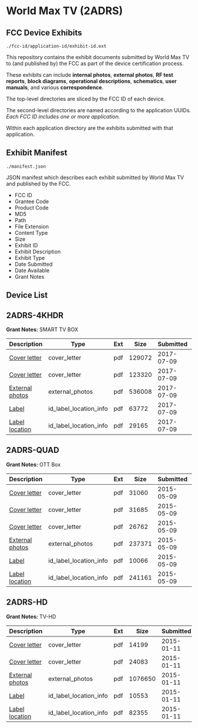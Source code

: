 # World Max TV (2ADRS)
## FCC Device Exhibits

```
./fcc-id/application-id/exhibit-id.ext
```

This repository contains the exhibit documents submitted by World Max TV to (and published by) the FCC as part of the device certification process.

These exhibits can include **internal photos**, **external photos**, **RF test reports**, **block diagrams**, **operational descriptions**, **schematics**, **user manuals**, and various **correspondence**.

The top-level directories are sliced by the FCC ID of each device.

The second-level directories are named according to the application UUIDs. *Each FCC ID includes one or more application.*

Within each application directory are the exhibits submitted with that application. 

## Exhibit Manifest

```
./manifest.json
```

JSON manifest which describes each exhibit submitted by World Max TV and published by the FCC.

- FCC ID
- Grantee Code
- Product Code
- MD5
- Path
- File Extension
- Content Type
- Size
- Exhibit ID
- Exhibit Description
- Exhibit Type
- Date Submitted
- Date Available
- Grant Notes

## Device List
## 2ADRS-4KHDR
**Grant Notes:** SMART TV BOX

| Description | Type | Ext | Size | Submitted | Available |
| ----------- | ---- | --- | ---- | --------- | --------- |
| [Cover letter](2ADRS-4KHDR/7375370fdc51c01f2c8711cfe0172a16/3456218.pdf) | cover_letter | pdf | 129072 | 2017-07-09 | 2017-07-09 |
| [Cover letter](2ADRS-4KHDR/7375370fdc51c01f2c8711cfe0172a16/3456534.pdf) | cover_letter | pdf | 123320 | 2017-07-09 | 2017-07-09 |
| [External photos](2ADRS-4KHDR/7375370fdc51c01f2c8711cfe0172a16/3190636.pdf) | external_photos | pdf | 536008 | 2017-07-09 | 2017-07-09 |
| [Label](2ADRS-4KHDR/7375370fdc51c01f2c8711cfe0172a16/3456536.pdf) | id_label_location_info | pdf | 63772 | 2017-07-09 | 2017-07-09 |
| [Label location](2ADRS-4KHDR/7375370fdc51c01f2c8711cfe0172a16/3456537.pdf) | id_label_location_info | pdf | 29165 | 2017-07-09 | 2017-07-09 |
## 2ADRS-QUAD
**Grant Notes:** OTT Box

| Description | Type | Ext | Size | Submitted | Available |
| ----------- | ---- | --- | ---- | --------- | --------- |
| [Cover letter](2ADRS-QUAD/814dbec6ba23b4f06cf9114099b693a3/2608522.pdf) | cover_letter | pdf | 31060 | 2015-05-09 | 2015-05-09 |
| [Cover letter](2ADRS-QUAD/814dbec6ba23b4f06cf9114099b693a3/2608523.pdf) | cover_letter | pdf | 31685 | 2015-05-09 | 2015-05-09 |
| [Cover letter](2ADRS-QUAD/814dbec6ba23b4f06cf9114099b693a3/2608524.pdf) | cover_letter | pdf | 26762 | 2015-05-09 | 2015-05-09 |
| [External photos](2ADRS-QUAD/814dbec6ba23b4f06cf9114099b693a3/2608505.pdf) | external_photos | pdf | 237371 | 2015-05-09 | 2015-05-09 |
| [Label](2ADRS-QUAD/814dbec6ba23b4f06cf9114099b693a3/2608526.pdf) | id_label_location_info | pdf | 10066 | 2015-05-09 | 2015-05-09 |
| [Label location](2ADRS-QUAD/814dbec6ba23b4f06cf9114099b693a3/2608501.pdf) | id_label_location_info | pdf | 241161 | 2015-05-09 | 2015-05-09 |
## 2ADRS-HD
**Grant Notes:** TV-HD

| Description | Type | Ext | Size | Submitted | Available |
| ----------- | ---- | --- | ---- | --------- | --------- |
| [Cover letter](2ADRS-HD/73a3cd78a39c36a95a2a18225e8ea6bd/2484200.pdf) | cover_letter | pdf | 14199 | 2015-01-11 | 2015-01-11 |
| [Cover letter](2ADRS-HD/73a3cd78a39c36a95a2a18225e8ea6bd/2496406.pdf) | cover_letter | pdf | 24083 | 2015-01-11 | 2015-01-11 |
| [External photos](2ADRS-HD/73a3cd78a39c36a95a2a18225e8ea6bd/2496407.pdf) | external_photos | pdf | 1076650 | 2015-01-11 | 2015-01-11 |
| [Label](2ADRS-HD/73a3cd78a39c36a95a2a18225e8ea6bd/2496408.pdf) | id_label_location_info | pdf | 10553 | 2015-01-11 | 2015-01-11 |
| [Label location](2ADRS-HD/73a3cd78a39c36a95a2a18225e8ea6bd/2416611.pdf) | id_label_location_info | pdf | 82355 | 2015-01-11 | 2015-01-11 |
